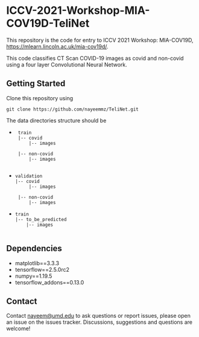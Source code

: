 # ICCV-2021-Workshop-MIA-COV19D-TeliNet

This repository is the code for entry to ICCV 2021 Workshop: MIA-COV19D, https://mlearn.lincoln.ac.uk/mia-cov19d/.

This code classifies CT Scan COVID-19 images as covid and non-covid using a four layer Convolutional Neural Network.


## Getting Started

Clone this repository using 

``` 
git clone https://github.com/nayeemmz/TeliNet.git 
```

The data directories structure should be 

 
 * ``` 
    train
    |-- covid
        |-- images
         
    |-- non-covid
        |-- images
 
   ```
 * ```
   validation
   |-- covid
        |-- images
         
    |-- non-covid
        |-- images
   ```
 * ```
   train
   |-- to_be_predicted
       |-- images
 ```
 
 ``` 
 
## Dependencies

* matplotlib==3.3.3
* tensorflow==2.5.0rc2
* numpy==1.19.5
* tensorflow_addons==0.13.0

## Contact

Contact nayeem@umd.edu to ask questions or report issues, please open an issue on the issues tracker. Discussions, suggestions and questions are welcome!
